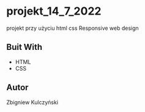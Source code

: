 # projekt_14_7_2022
projekt przy użyciu html css
Responsive web design

## Buit With
- HTML
- CSS
## Autor
Zbigniew Kulczyński
